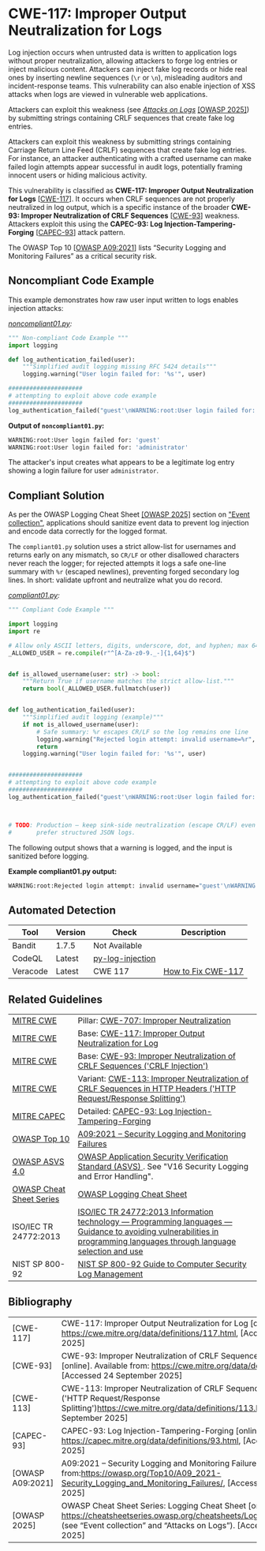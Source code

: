 # CWE-117: Improper Output Neutralization for Logs

Log injection occurs when untrusted data is written to application logs without proper neutralization, allowing attackers to forge log entries or inject malicious content. Attackers can inject fake log records or hide real ones by inserting newline sequences (`\r` or `\n`), misleading auditors and incident-response teams. This vulnerability can also enable injection of XSS attacks when logs are viewed in vulnerable web applications.

Attackers can exploit this weakness (see [*Attacks on Logs*](https://cheatsheetseries.owasp.org/cheatsheets/Logging_Cheat_Sheet.html#attacks-on-logs) [[OWASP 2025]](https://cheatsheetseries.owasp.org/cheatsheets/Logging_Cheat_Sheet.html#attacks-on-logs)) by submitting strings containing CRLF sequences that create fake log entries.

Attackers can exploit this weakness by submitting strings containing Carriage Return Line Feed (CRLF) sequences that create fake log entries. For instance, an attacker authenticating with a crafted username can make failed login attempts appear successful in audit logs, potentially framing innocent users or hiding malicious activity.

This vulnerability is classified as **CWE-117: Improper Output Neutralization for Logs** [[CWE-117](https://cwe.mitre.org/data/definitions/117.html)]. It occurs when CRLF sequences are not properly neutralized in log output, which is a specific instance of the broader **CWE-93: Improper Neutralization of CRLF Sequences** [[CWE-93](https://cwe.mitre.org/data/definitions/93.html)] weakness. Attackers exploit this using the **CAPEC-93: Log Injection-Tampering-Forging** [[CAPEC-93](https://capec.mitre.org/data/definitions/93.html)] attack pattern.

The OWASP Top 10 [[OWASP A09:2021](https://owasp.org/Top10/A09_2021-Security_Logging_and_Monitoring_Failures/)] lists “Security Logging and Monitoring Failures” as a critical security risk.

## Noncompliant Code Example

This example demonstrates how raw user input written to logs enables injection attacks:

*[noncompliant01.py](noncompliant01.py):*

```python
""" Non-compliant Code Example """
import logging

def log_authentication_failed(user):
    """Simplified audit logging missing RFC 5424 details"""
    logging.warning("User login failed for: '%s'", user)

#####################
# attempting to exploit above code example
#####################
log_authentication_failed("guest'\nWARNING:root:User login failed for: 'administrator")
```

**Output of `noncompliant01.py`:**

```bash
WARNING:root:User login failed for: 'guest'
WARNING:root:User login failed for: 'administrator'
```

The attacker's input creates what appears to be a legitimate log entry showing a login failure for user `administrator`.

## Compliant Solution

As per the OWASP Logging Cheat Sheet [[OWASP 2025]](https://cheatsheetseries.owasp.org/cheatsheets/Logging_Cheat_Sheet.html) section on ["Event collection"](https://cheatsheetseries.owasp.org/cheatsheets/Logging_Cheat_Sheet.html#event-collection), applications should sanitize event data to prevent log injection and encode data correctly for the logged format.

The `compliant01.py` solution uses a strict allow-list for usernames and returns early on any mismatch, so `CR/LF` or other disallowed characters never reach the logger; for rejected attempts it logs a safe one-line summary with `%r` (escaped newlines), preventing forged secondary log lines. In short: validate upfront and neutralize what you do record.

*[compliant01.py](compliant01.py):*

```python
""" Compliant Code Example """

import logging
import re

# Allow only ASCII letters, digits, underscore, dot, and hyphen; max 64 chars
_ALLOWED_USER = re.compile(r"^[A-Za-z0-9._-]{1,64}$")


def is_allowed_username(user: str) -> bool:
    """Return True if username matches the strict allow-list."""
    return bool(_ALLOWED_USER.fullmatch(user))


def log_authentication_failed(user):
    """Simplified audit logging (example)"""
    if not is_allowed_username(user):
        # Safe summary: %r escapes CR/LF so the log remains one line
        logging.warning("Rejected login attempt: invalid username=%r", user)
        return
    logging.warning("User login failed for: '%s'", user)


#####################
# attempting to exploit above code example
#####################
log_authentication_failed("guest'\nWARNING:root:User login failed for: 'administrator")



# TODO: Production — keep sink-side neutralization (escape CR/LF) even with validation,
#       prefer structured JSON logs.
```

The following output shows that a warning is logged, and the input is sanitized before logging.

**Example compliant01.py output:**

```bash
WARNING:root:Rejected login attempt: invalid username="guest'\nWARNING:root:User login failed for: 'administrator"
```

## Automated Detection

<table>
  <thead>
    <tr>
      <th>Tool</th>
      <th>Version</th>
      <th>Check</th>
      <th>Description</th>
    </tr>
  </thead>
  <tbody>
    <tr>
      <td>Bandit</td>
      <td>1.7.5</td>
      <td>Not Available</td>
      <td></td>
    </tr>
    <tr>
      <td>CodeQL</td>
      <td>Latest</td>
      <td><a href="https://codeql.github.com/codeql-query-help/python/py-log-injection/">py-log-injection</a></td>
      <td></td>
    </tr>
    <tr>
      <td>Veracode</td>
      <td>Latest</td>
      <td>CWE 117</td>
      <td><a href="https://community.veracode.com/s/article/How-to-Fix-CWE-117-Improper-Output-Neutralization-for-Logs">How to Fix CWE-117</a></td>
    </tr>
  </tbody>
</table>

## Related Guidelines

<table>
    <tr>
        <td><a href="http://cwe.mitre.org/">MITRE CWE</a></td>
        <td>Pillar: <a href="https://cwe.mitre.org/data/definitions/707.html"> CWE-707: Improper Neutralization</a></td>
    </tr>
    <tr>
        <td><a href="http://cwe.mitre.org/">MITRE CWE</a></td>
        <td>Base: <a href="https://cwe.mitre.org/data/definitions/117.html">CWE-117: Improper Output Neutralization for Log </a></td>
    </tr>
    <tr>
        <td><a href="http://cwe.mitre.org/">MITRE CWE</a></td>
        <td>Base: <a href="https://cwe.mitre.org/data/definitions/93.html">CWE-93: Improper Neutralization of CRLF Sequences ('CRLF Injection') </a></td>
    </tr>
    <tr>
        <td><a href="http://cwe.mitre.org/">MITRE CWE</a></td>
        <td>Variant: <a href="https://cwe.mitre.org/data/definitions/113.html">CWE-113: Improper Neutralization of CRLF Sequences in HTTP Headers ('HTTP Request/Response Splitting') </a></td>
    </tr>
    <tr>
        <td><a href="http://capec.mitre.org/">MITRE CAPEC</a></td>
        <td>Detailed: <a href="https://capec.mitre.org/data/definitions/93.html">CAPEC-93: Log Injection-Tampering-Forging </a></td>
    </tr>
    <tr>
        <td><a href="https://owasp.org/Top10/">OWASP Top 10</a></td>
        <td><a href="https://owasp.org/Top10/A09_2021-Security_Logging_and_Monitoring_Failures/">A09:2021 – Security Logging and Monitoring Failures </a></td>
    </tr>
    <tr>
        <td><a href="https://owasp.org/">OWASP ASVS 4.0</a></td>
        <td><a href="https://owasp.org/www-project-application-security-verification-standard/">OWASP Application Security Verification Standard (ASVS) </a>. See "V16 Security Logging and Error Handling".
</td>
    <tr>
        <td><a href="https://cheatsheetseries.owasp.org/index.html">OWASP Cheat Sheet Series</a></td>
        <td><a href="https://cheatsheetseries.owasp.org/cheatsheets/Logging_Cheat_Sheet.html">OWASP Logging Cheat Sheet</a></td>
    </tr>
    </tr>
    <tr>
        <td>ISO/IEC TR 24772:2013</td>
        <td><a href="https://www.iso.org/standard/61457.html">ISO/IEC TR 24772:2013 Information technology — Programming languages — Guidance to avoiding vulnerabilities in programming languages through language selection and use </a></td>
    </tr>
    <tr>
        <td>NIST SP 800-92</td>
        <td><a href="https://csrc.nist.gov/pubs/sp/800/92/final">NIST SP 800-92 Guide to Computer Security Log Management </a></td>
    </tr>
</table>

## Bibliography

<table>
    <tr>
        <td>[CWE-117]</a></td>
        <td>CWE-117: Improper Output Neutralization for Log [online]. Available from <a href="https://cwe.mitre.org/data/definitions/117.html">https://cwe.mitre.org/data/definitions/117.html</a>, [Accessed 24 September 2025]</td>
    </tr>
    <tr>
        <td>[CWE-93]</a></td>
        <td>CWE-93: Improper Neutralization of CRLF Sequences ('CRLF Injection') [online]. Available from: <a href="https://cwe.mitre.org/data/definitions/93.html">https://cwe.mitre.org/data/definitions/93.html</a>, [Accessed 24 September 2025]</td>
    </tr>
    <tr>
        <td>[CWE-113]</a></td>
        <td>CWE-113: Improper Neutralization of CRLF Sequences in HTTP Headers ('HTTP Request/Response Splitting')<a href="https://cwe.mitre.org/data/definitions/113.html">https://cwe.mitre.org/data/definitions/113.html</a>, [Accessed 24 September 2025]</td>
    </tr>
    <tr>
        <td>[CAPEC-93]</td>
        <td>CAPEC-93: Log Injection-Tampering-Forging [online]. Available from: <a href="https://capec.mitre.org/data/definitions/93.html">https://capec.mitre.org/data/definitions/93.html</a>, [Accessed 24 September 2025]</td>
    </tr>
    <tr>
        <td>[OWASP A09:2021]</td>
        <td>A09:2021 – Security Logging and Monitoring Failures [online]. Available from:<a href="https://owasp.org/Top10/A09_2021-Security_Logging_and_Monitoring_Failures/">https://owasp.org/Top10/A09_2021-Security_Logging_and_Monitoring_Failures/</a>, [Accessed 24 September 2025]</td>
    </tr>
    <tr>
        <td>[OWASP 2025]</td>
        <td>OWASP Cheat Sheet Series: Logging Cheat Sheet [online]. Available from: <a href="https://cheatsheetseries.owasp.org/cheatsheets/Logging_Cheat_Sheet.html">https://cheatsheetseries.owasp.org/cheatsheets/Logging_Cheat_Sheet.html</a> (see “Event collection” and “Attacks on Logs”). [Accessed 24 September 2025]</td>
    </tr>
</table>
